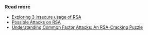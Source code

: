 


### Read more

* [Exploring 3 insecure usage of RSA](https://www.quaxio.com/exploring_three_weaknesses_in_rsa/)
* [Possible Attacks on RSA](http://www.members.tripod.com/irish_ronan/rsa/attacks.html)
* [Understanding Common Factor Attacks: An RSA-Cracking Puzzle](http://www.loyalty.org/~schoen/rsa/)
